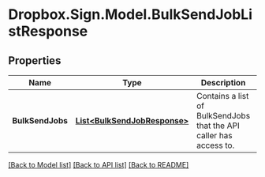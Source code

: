 # Dropbox.Sign.Model.BulkSendJobListResponse

## Properties

Name | Type | Description | Notes
------------ | ------------- | ------------- | -------------
**BulkSendJobs** | [**List&lt;BulkSendJobResponse&gt;**](BulkSendJobResponse.md) |  Contains a list of BulkSendJobs that the API caller has access to.  | **ListInfo** | [**ListInfoResponse**](ListInfoResponse.md) |    | **Warnings** | [**List&lt;WarningResponse&gt;**](WarningResponse.md) |  A list of warnings.  | [optional] 

[[Back to Model list]](../README.md#documentation-for-models) [[Back to API list]](../README.md#documentation-for-api-endpoints) [[Back to README]](../README.md)

